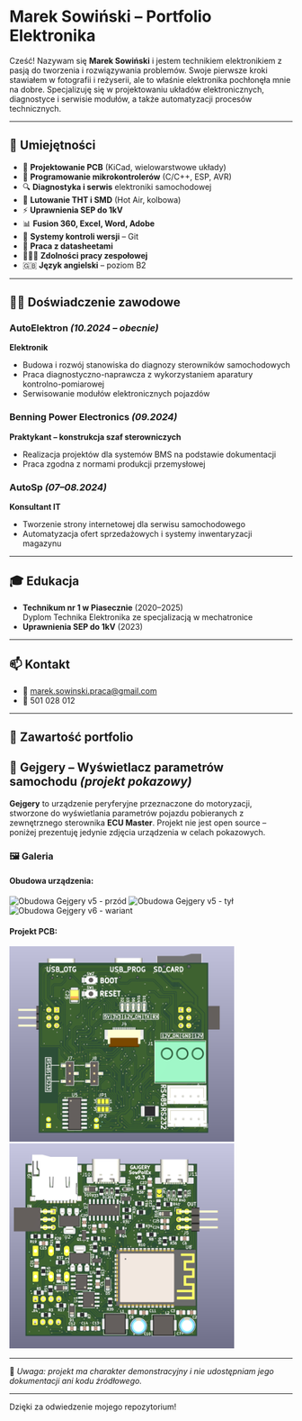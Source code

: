 # Marek Sowiński – Portfolio Elektronika

Cześć! Nazywam się **Marek Sowiński** i jestem technikiem elektronikiem z pasją do tworzenia i rozwiązywania problemów. Swoje pierwsze kroki stawiałem w fotografii i reżyserii, ale to właśnie elektronika pochłonęła mnie na dobre. Specjalizuję się w projektowaniu układów elektronicznych, diagnostyce i serwisie modułów, a także automatyzacji procesów technicznych.

---

## 🧰 Umiejętności

- 📐 **Projektowanie PCB** (KiCad, wielowarstwowe układy)
- 🧠 **Programowanie mikrokontrolerów** (C/C++, ESP, AVR)
- 🔍 **Diagnostyka i serwis** elektroniki samochodowej
- 🔧 **Lutowanie THT i SMD** (Hot Air, kolbowa)
- ⚡ **Uprawnienia SEP do 1kV**
- 📊 **Fusion 360, Excel, Word, Adobe**
- 🔄 **Systemy kontroli wersji** – Git
- 📘 **Praca z datasheetami**
- 🧑‍🤝‍🧑 **Zdolności pracy zespołowej**
- 🇬🇧 **Język angielski** – poziom B2

---

## 👨‍💼 Doświadczenie zawodowe

### AutoElektron *(10.2024 – obecnie)*  
**Elektronik**  
- Budowa i rozwój stanowiska do diagnozy sterowników samochodowych  
- Praca diagnostyczno-naprawcza z wykorzystaniem aparatury kontrolno-pomiarowej  
- Serwisowanie modułów elektronicznych pojazdów

### Benning Power Electronics *(09.2024)*  
**Praktykant – konstrukcja szaf sterowniczych**  
- Realizacja projektów dla systemów BMS na podstawie dokumentacji  
- Praca zgodna z normami produkcji przemysłowej

### AutoSp *(07–08.2024)*  
**Konsultant IT**  
- Tworzenie strony internetowej dla serwisu samochodowego  
- Automatyzacja ofert sprzedażowych i systemy inwentaryzacji magazynu

---

## 🎓 Edukacja

- **Technikum nr 1 w Piasecznie** (2020–2025)  
  Dyplom Technika Elektronika ze specjalizacją w mechatronice  
- **Uprawnienia SEP do 1kV** (2023)

---

## 📫 Kontakt

- 📧 [marek.sowinski.praca@gmail.com](mailto:marek.sowinski.praca@gmail.com)  
- 📱 501 028 012  

---

## 📁 Zawartość portfolio

## 🚗 Gejgery – Wyświetlacz parametrów samochodu *(projekt pokazowy)*

**Gejgery** to urządzenie peryferyjne przeznaczone do motoryzacji, stworzone do wyświetlania parametrów pojazdu pobieranych z zewnętrznego sterownika **ECU Master**. Projekt nie jest open source – poniżej prezentuję jedynie zdjęcia urządzenia w celach pokazowych.

### 🖼️ Galeria

#### Obudowa urządzenia:
<img src="ObuodwaDoVOTEXA(zakrzywiona) v5 #1.png" alt="Obudowa Gejgery v5 - przód" width="400"/>
<img src="ObuodwaDoVOTEXA(zakrzywiona) v5 #2.png" alt="Obudowa Gejgery v5 - tył" width="400"/>
<img src="ObuodwaDoVOTEXA(zakrzywiona) v6 #4.png" alt="Obudowa Gejgery v6 - wariant" width="400"/>

#### Projekt PCB:
<img src="PCB v1.3 Dn.png" alt="PCB Gejgery - widok z dołu" width="400"/>
<img src="PCB v1.3 Up.png" alt="PCB Gejgery - widok z góry" width="400"/>

---

📌 *Uwaga: projekt ma charakter demonstracyjny i nie udostępniam jego dokumentacji ani kodu źródłowego.*


---

Dzięki za odwiedzenie mojego repozytorium!
